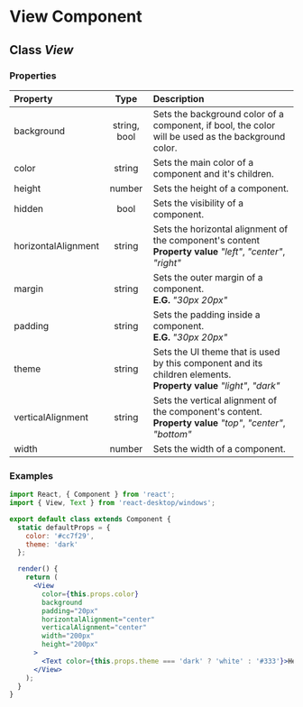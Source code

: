 # View Component

## Class _View_

### Properties

Property            | Type         | Description
:------------------ | :-----------:| :----------
background          | string, bool | Sets the background color of a component, if bool, the color will be used as the background color.
color               | string       | Sets the main color of a component and it's children.
height              | number       | Sets the height of a component.
hidden              | bool         | Sets the visibility of a component.
horizontalAlignment | string       | Sets the horizontal alignment of the component's content<br/>__Property value__ _"left"_, _"center"_, _"right"_
margin              | string       | Sets the outer margin of a component.<br/>__E.G.__ _"30px 20px"_
padding             | string       | Sets the padding inside a component.<br/>__E.G.__ _"30px 20px"_
theme               | string       | Sets the UI theme that is used by this component and its children elements.<br/>__Property value__ _"light"_, _"dark"_
verticalAlignment   | string       | Sets the vertical alignment of the component's content.<br/>__Property value__ _"top"_, _"center"_, _"bottom"_
width               | number       | Sets the width of a component.

### Examples

```jsx
import React, { Component } from 'react';
import { View, Text } from 'react-desktop/windows';

export default class extends Component {
  static defaultProps = {
    color: '#cc7f29',
    theme: 'dark'
  };

  render() {
    return (
      <View
        color={this.props.color}
        background
        padding="20px"
        horizontalAlignment="center"
        verticalAlignment="center"
        width="200px"
        height="200px"
      >
        <Text color={this.props.theme === 'dark' ? 'white' : '#333'}>Hello World</Text>
      </View>
    );
  }
}
```

